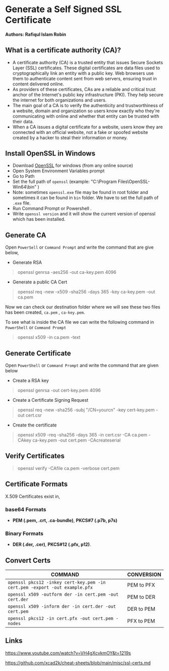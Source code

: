 # Generate a Self Signed SSL Certificate

#### Authors: Rafiqul Islam Robin 

## What is a certificate authority (CA)?

* A certificate authority (CA) is a trusted entity that issues Secure Sockets Layer (SSL) certificates. These digital certificates are data files used to cryptographically link an entity with a public key. Web browsers use them to authenticate content sent from web servers, ensuring trust in content delivered online.
* As providers of these certificates, CAs are a reliable and critical trust anchor of the Internet's public key infrastructure (PKI). They help secure the internet for both organizations and users.
* The main goal of a CA is to verify the authenticity and trustworthiness of a website, domain and organization so users know exactly who they're communicating with online and whether that entity can be trusted with their data.
* When a CA issues a digital certificate for a website, users know they are connected with an official website, not a fake or spoofed website created by a hacker to steal their information or money.

## Install OpenSSL in Windows

* Download [OpenSSL](https://sourceforge.net/projects/openssl-for-windows/) for windows (from any online source)
* Open System Environment Variables prompt
* Go to Path
* Set the full path of `openssl` (example: "C:\Program Files\OpenSSL-Win64\bin" )
* Note: sometimes `openssl.exe` file may be found in root folder and sometimes it can be found in `bin` folder. We have to set the full path of `.exe` file.
* Run Command Prompt or Powershell .
* Write `openssl version` and it will show the current version of openssl which has been installed.


## Generate CA

Open `PowerSell` or `Command Prompt` and write the command that are give below,

* Generate RSA

> openssl genrsa -aes256 -out ca-key.pem 4096

* Generate a public CA Cert 

> openssl req -new -x509 -sha256 -days 365 -key ca-key.pem -out ca.pem

Now we can check our destination folder where we will see these two files has been created, `ca.pem` , `ca-key.pem`.

To see what is inside the CA file we can write the following command in `PowerShell` or `Command Prompt` 

> openssl x509 -in ca.pem -text

## Generate Certificate

Open `PowerShell` or `Command Prompt` and write the command that are given below

* Create a RSA key

> openssl genrsa -out cert-key.pem 4096

* Create a Certificate Signing Request

> openssl req -new -sha256 -subj "/CN=yourcn" -key cert-key.pem -out cert.csr

* Create the certificate

> openssl x509 -req -sha256 -days 365 -in cert.csr -CA ca.pem -CAkey ca-key.pem -out cert.pem -CAcreateserial

## Verify Certificates

> openssl verify -CAfile ca.pem -verbose cert.pem

## Certificate Formats

X.509 Certificates exist in, 

### base64 Formats

* **PEM (.pem, .crt, .ca-bundle)**, **PKCS#7 (.p7b, p7s)** 

### Binary Formats 

* **DER (.der, .cer)**, **PKCS#12 (.pfx, p12)**.

## Convert Certs

COMMAND | CONVERSION
---|---
`openssl pkcs12 -inkey cert-key.pem -in cert.pem -export -out example.pfx` | PEM to PFX
`openssl x509 -outform der -in cert.pem -out cert.der` | PEM to DER
`openssl x509 -inform der -in cert.der -out cert.pem` | DER to PEM
`openssl pkcs12 -in cert.pfx -out cert.pem -nodes` | PFX to PEM

## Links

https://www.youtube.com/watch?v=VH4gXcvkmOY&t=1219s

https://github.com/xcad2k/cheat-sheets/blob/main/misc/ssl-certs.md
